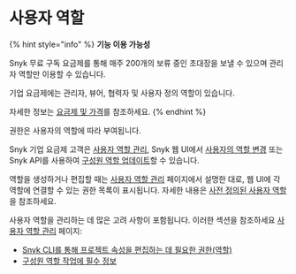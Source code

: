 # 사용자 역할

{% hint style="info" %}
**기능 이용 가능성**

Snyk 무료 구독 요금제를 통해 매주 200개의 보류 중인 초대장을 보낼 수 있으며 관리자 역할만 이용할 수 있습니다.

기업 요금제에는 관리자, 뷰어, 협력자 및 사용자 정의 역할이 있습니다.

자세한 정보는 [요금제 및 가격](https://snyk.io/plans/)를 참조하세요.
{% endhint %}

권한은 사용자의 역할에 따라 부여됩니다.

Snyk 기업 요금제 고객은 [사용자 역할 관리](user-role-management.md), Snyk 웹 UI에서 [사용자의 역할 변경](user-role-management.md#change-the-role-of-a-user) 또는 Snyk API를 사용하여 [구성원 역할 업데이트](../user-management-with-the-api/update-member-roles-using-the-api.md)할 수 있습니다.

역할을 생성하거나 편집할 때는 [사용자 역할 관리](user-role-management.md) 페이지에서 설명한 대로, 웹 UI에 각 역할에 연결할 수 있는 권한 목록이 표시됩니다. 자세한 내용은 [사전 정의된 사용자 역할](pre-defined-roles.md)을 참조하세요.

사용자 역할을 관리하는 데 많은 고려 사항이 포함됩니다. 이러한 섹션을 참조하세요 [사용자 역할 관리](user-role-management.md) 페이지:

* [Snyk CLI를 통해 프로젝트 속성을 편집하는 데 필요한 권한(역할)](user-role-management.md#permissions-role-required-to-edit-project-attributes-from-the-snyk-cli)
* [구성원 역할 작업에 필수 정보](user-role-management.md#essential-information-for-working-with-member-roles)